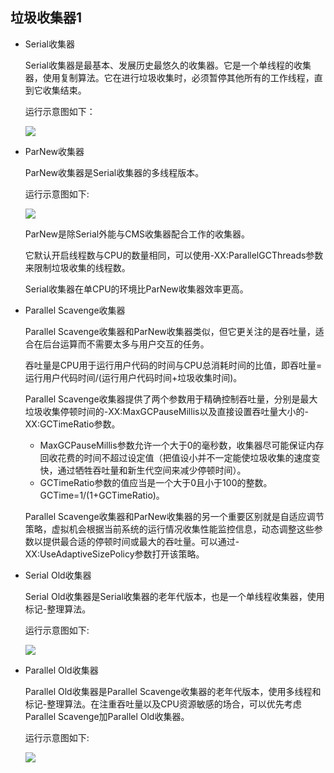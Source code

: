 ## 垃圾收集器1

+ Serial收集器

   Serial收集器是最基本、发展历史最悠久的收集器。它是一个单线程的收集器，使用复制算法。它在进行垃圾收集时，必须暂停其他所有的工作线程，直到它收集结束。

   运行示意图如下：

   <img src="assets/images/10_1.png" />

+ ParNew收集器

   ParNew收集器是Serial收集器的多线程版本。

   运行示意图如下:

   <img src="assets/images/10_2.png" />

   ParNew是除Serial外能与CMS收集器配合工作的收集器。

   它默认开启线程数与CPU的数量相同，可以使用-XX:ParallelGCThreads参数来限制垃圾收集的线程数。

   Serial收集器在单CPU的环境比ParNew收集器效率更高。

+ Parallel Scavenge收集器

   Parallel Scavenge收集器和ParNew收集器类似，但它更关注的是吞吐量，适合在后台运算而不需要太多与用户交互的任务。

   吞吐量是CPU用于运行用户代码的时间与CPU总消耗时间的比值，即吞吐量=运行用户代码时间/(运行用户代码时间+垃圾收集时间)。

   Parallel Scavenge收集器提供了两个参数用于精确控制吞吐量，分别是最大垃圾收集停顿时间的-XX:MaxGCPauseMillis以及直接设置吞吐量大小的-XX:GCTimeRatio参数。

   + MaxGCPauseMillis参数允许一个大于0的毫秒数，收集器尽可能保证内存回收花费的时间不超过设定值（把值设小并不一定能使垃圾收集的速度变快，通过牺牲吞吐量和新生代空间来减少停顿时间）。
   + GCTimeRatio参数的值应当是一个大于0且小于100的整数。GCTime=1/(1+GCTimeRatio)。

   Parallel Scavenge收集器和ParNew收集器的另一个重要区别就是自适应调节策略，虚拟机会根据当前系统的运行情况收集性能监控信息，动态调整这些参数以提供最合适的停顿时间或最大的吞吐量。可以通过-XX:UseAdaptiveSizePolicy参数打开该策略。

- Serial Old收集器

  Serial Old收集器是Serial收集器的老年代版本，也是一个单线程收集器，使用标记-整理算法。

  运行示意图如下:

  <img src="assets/images/10_3.png" />

- Parallel Old收集器

  Parallel Old收集器是Parallel Scavenge收集器的老年代版本，使用多线程和标记-整理算法。在注重吞吐量以及CPU资源敏感的场合，可以优先考虑Parallel Scavenge加Parallel Old收集器。

  运行示意图如下:

  <img src="assets/images/10_4.png" />